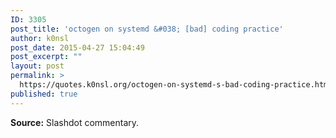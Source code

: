```yaml
---
ID: 3305
post_title: 'octogen on systemd &#038; [bad] coding practice'
author: k0nsl
post_date: 2015-04-27 15:04:49
post_excerpt: ""
layout: post
permalink: >
  https://quotes.k0nsl.org/octogen-on-systemd-s-bad-coding-practice.html
published: true
---
```

<strong>Source:</strong> Slashdot commentary.